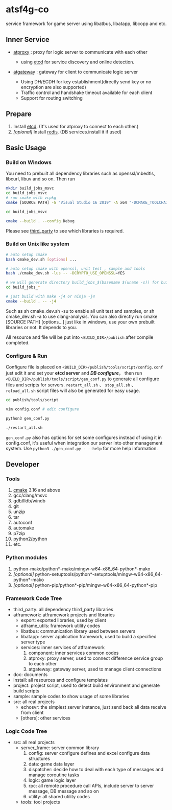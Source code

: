 # atsf4g-co
service framework for game server using libatbus, libatapp, libcopp and etc.

## Inner Service

+ [atproxy](atframework/service/atproxy) : proxy for logic server to communicate with each other
  + using [etcd][1] for service discovery and online detection.

+ [atgateway](atframework/service/atgateway) : gateway for client to communicate logic server
  + Using DH/ECDH for key establishment(directly send key or no encryption are also supported)
  + Traffic control and handshake timeout available for each client
  + Support for routing switching

## Prepare

1. Install [etcd](https://github.com/coreos/etcd). (It's used for atproxy to connect to each other.)
2. *[opional]* Install [redis](http://redis.io/). (DB services.install it if used)

## Basic Usage

### Build on Windows

You need to prebuilt all dependency libraries such as openssl/mbedtls, libcurl, libuv and so on.
Then run

```bash
mkdir build_jobs_msvc
cd build_jobs_msvc
# run cmake with vcpkg
cmake [SOURCE PATH] -G "Visual Studio 16 2019" -A x64 "-DCMAKE_TOOLCHAIN_FILE=<VCPKG_INSTALL_DIR>/scripts/buildsystems/vcpkg.cmake" -DPROJECT_ENABLE_UNITTEST=YES -DPROJECT_ENABLE_SAMPLE=YES -DPROJECT_ENABLE_TOOLS=YES ...

cd build_jobs_msvc

cmake --build . --config Debug
```  

Please see [third_party](third_party) to see which libraries is required.

### Build on Unix like system

```bash
# auto setup cmake
bash cmake_dev.sh [options] ...

# auto setup cmake with openssl, unit test , sample and tools
bash ./cmake_dev.sh -lus -- -DCRYPTO_USE_OPENSSL=YES

# we will generate directory build_jobs_$(basename $(uname -s)) for build and place publish directory
cd build_jobs_*

# just build with make -j4 or ninja -j4
cmake --build . -- -j4
```

Such as sh cmake_dev.sh -su to enable all unit test and samples, or sh cmake_dev.sh -a to use clang-analysis.
You can also directly run cmake [SOURCE PATH] [options...] just like in windows, use your own prebuilt libraries or not.
It depends to you.

All resource and file will be put into ```<BUILD_DIR>/publish``` after compile completed.

### Configure & Run

Configure file is placed on ```<BUILD_DIR>/publish/tools/script/config.conf``` just edit it and set your **etcd server** and ***DB configure***， then run ```<BUILD_DIR>/publish/tools/script/gen_conf.py``` to generate all configure files and scripts for servers. ```restart_all.sh``` 、 ```stop_all.sh``` 、 ```reload_all.sh``` script files will also be generated for easy usage.

```bash
cd publish/tools/script

vim config.conf # edit configure

python3 gen_conf.py

./restart_all.sh
```

```gen_conf.py``` also has options for set some configures instead of using it in config.conf, it's useful when integration our server into other management system. Use ```python3 ./gen_conf.py - --help``` for more help information.

## Developer

### Tools

1. [cmake](https://cmake.org) 3.16 and above 
2. gcc/clang/msvc
3. gdb/lldb/windb
4. git
5. unzip
6. tar
7. autoconf
8. automake
9. p7zip
10. python2/python
11. etc.

### Python modules

1. python-mako/python\*-mako/mingw-w64-x86_64-python\*-mako
2. *[optional]* python-setuptools/python\*-setuptools/mingw-w64-x86_64-python\*-mako
3. *[optional]* python-pip/python\*-pip/mingw-w64-x86_64-python\*-pip 

### Framework Code Tree

+ third_party: all dependency third_party libraries
+ atframework: atframework projects and libraries
  + export: exported libraries, used by client
  + atframe_utils: framework utility codes
  + libatbus: communication library used between servers
  + libatapp: server application framework, used to build a specified server type
  + services: inner services of atframework
    1. component: inner services common codes
    2. atproxy: proxy server, used to connect difference service group to each other
    3. atgateway: gateway server, used to manage client connections
+ doc: documents
+ install: all resources and configure templates
+ project: project script, used to detect build environment and generate build scripts
+ sample: sample codes to show usage of some libraries
+ src: all real projects
  + echosvr: the simplest server instance, just send back all data receive from client
  + [others]: other services

### Logic Code Tree

+ src: all real projects
  + server_frame: server common library
    1. config: server configure defines and excel configure data structures
    2. data: game data layer
    3. dispatcher: decide how to deal with each type of messages and manage coroutine tasks
    4. logic: game logic layer
    5. rpc: all remote procedure call APIs, include server to server message, DB message and so on
    6. utility: all shared utility codes
  + tools: tool projects

[1]: https://coreos.com/etcd
